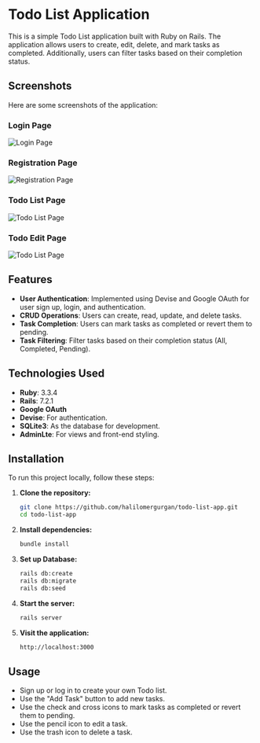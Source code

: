 # Todo List Application

This is a simple Todo List application built with Ruby on Rails. The application allows users to create, edit, delete, and mark tasks as completed. Additionally, users can filter tasks based on their completion status.

## Screenshots

Here are some screenshots of the application:

### Login Page
![Login Page](https://imgur.com/Rg9iaFH.png)

### Registration Page
![Registration Page](https://imgur.com/ClafRaQ.png)

### Todo List Page
![Todo List Page](https://imgur.com/xuQEkhG.png)

### Todo Edit Page
![Todo List Page](https://imgur.com/4OCxbZi.png)

## Features

- **User Authentication**: Implemented using Devise and Google OAuth for user sign up, login, and authentication.
- **CRUD Operations**: Users can create, read, update, and delete tasks.
- **Task Completion**: Users can mark tasks as completed or revert them to pending.
- **Task Filtering**: Filter tasks based on their completion status (All, Completed, Pending).

## Technologies Used

- **Ruby**: 3.3.4
- **Rails**: 7.2.1
- **Google OAuth**
- **Devise**: For authentication.
- **SQLite3**: As the database for development.
- **AdminLte**: For views and front-end styling.

## Installation

To run this project locally, follow these steps:

1. **Clone the repository:**

   ```bash
   git clone https://github.com/halilomergurgan/todo-list-app.git
   cd todo-list-app
   ```

2. **Install dependencies:**
    ```bash
    bundle install
    ```

3. **Set up Database:**
    ```bash
    rails db:create
    rails db:migrate
    rails db:seed
    ```
4. **Start the server:**
    ```bash
    rails server
    ```
5. **Visit the application:**
    ```bash
    http://localhost:3000
    ```
   
## Usage
* Sign up or log in to create your own Todo list.
* Use the "Add Task" button to add new tasks.
* Use the check and cross icons to mark tasks as completed or revert them to pending.
* Use the pencil icon to edit a task.
* Use the trash icon to delete a task.